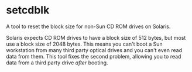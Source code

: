 # setcdblk

A tool to reset the block size for non-Sun CD ROM drives on Solaris.

Solaris expects CD ROM drives to have a block size of 512 bytes, but most use a block size of 2048 bytes. This means you can't boot a Sun workstation from many third party optical drives and you can't even read data from them. This tool fixes the second problem, allowing you to read data from a third party drive *after* booting.

